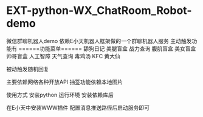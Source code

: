 # EXT-python-WX_ChatRoom_Robot-demo
微信群聊机器人demo
依赖E小天机器人框架做的一个群聊机器人服务
主动触发功能有
======功能菜单======
舔狗日记 美腿盲盒
战力查询 腹肌盲盒
美女盲盒 帅哥盲盒
人工智障 天气查询
毒鸡汤 KFC 黄大仙

被动触发随机回复

主要依赖网络各种开放API 
抽签功能依赖本地图片

使用方式
安装python 运行环境 安装依赖库后

在E小天中安装WWW插件  配置消息推送路径后启动服务即可
